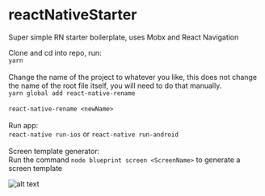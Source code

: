 # reactNativeStarter
Super simple RN starter boilerplate, uses Mobx and React Navigation


Clone and cd into repo, run:
</br>
```yarn```
</br>
</br>
Change the name of the project to whatever you like, this does not change the name of the root file itself, you will need to do that manually.
</br>
```yarn global add react-native-rename```
</br>
</br>
```react-native-rename <newName>```
</br> 
</br>
Run app: 
</br>
```react-native run-ios``` or ```react-native run-android```
</br>
</br>
Screen template generator:
</br>
Run the command `node blueprint screen <ScreenName>` to generate a screen template
</br>

![alt text](https://github.com/howitworks18/reactNativeStarter/blob/master/readme-screenshot.png)
